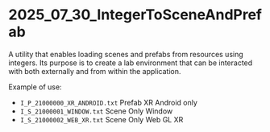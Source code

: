 # 2025_07_30_IntegerToSceneAndPrefab
A utility that enables loading scenes and prefabs from resources using integers. Its purpose is to create a lab environment that can be interacted with both externally and from within the application.



Example of use:
- `I_P_21000000_XR_ANDROID.txt` Prefab XR Android only
- `I_S_21000001_WINDOW.txt` Scene Only Window
- `I_S_21000002_WEB_XR.txt` Scene Only Web GL XR
